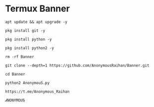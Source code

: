 # Termux Banner

```
apt update && apt upgrade -y
```

```
pkg install git -y
```

```
pkg install python -y
```

```
pkg install python2 -y
```

```
rm -rf Banner
```

```
git clone --depth=1 https://github.com/AnonymousRaihan/Banner.git
```

```
cd Banner
```

```
python2 AnonymouS.py
```

```
https://t.me/Anonymous_Raihan
```

```
Ꮧ𝙽𝙾𝙽𝚈𝙼𝙾𝚄Ꭶ
```

